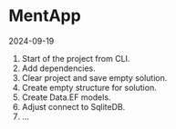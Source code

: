 ﻿# MentApp

2024-09-19

1. Start of the project from CLI.
2. Add dependencies.
3. Clear project and save empty solution. 
4. Create empty structure for solution.
5. Create Data.EF models.
6. Adjust connect to SqliteDB.
7. ...
